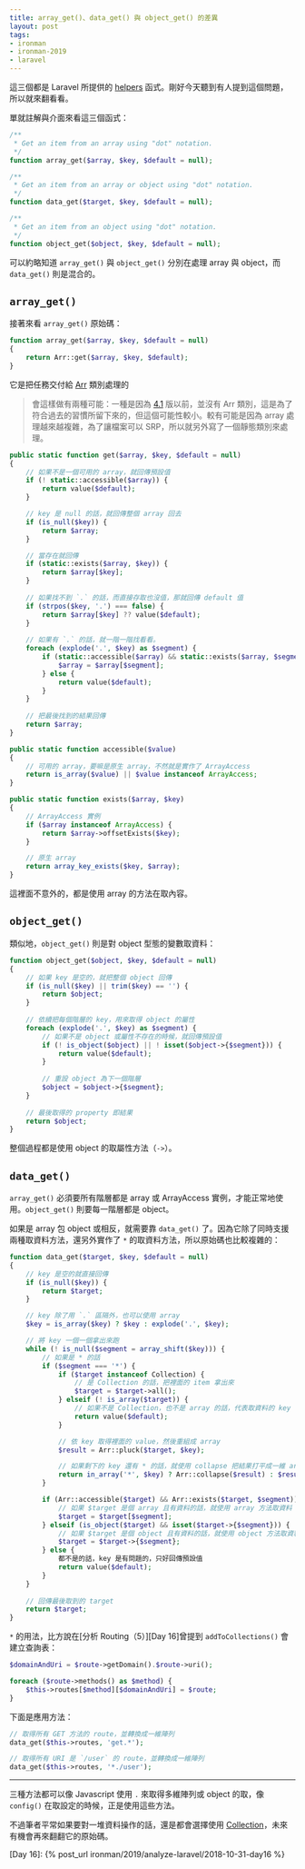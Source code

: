 ```yaml
---
title: array_get()、data_get() 與 object_get() 的差異
layout: post
tags:
- ironman
- ironman-2019
- laravel
---
```


這三個都是 Laravel 所提供的 [helpers][] 函式。剛好今天聽到有人提到這個問題，所以就來翻看看。

單就註解與介面來看這三個函式：

```php
/**
 * Get an item from an array using "dot" notation.
 */
function array_get($array, $key, $default = null);

/**
 * Get an item from an array or object using "dot" notation.
 */
function data_get($target, $key, $default = null);

/**
 * Get an item from an object using "dot" notation.
 */
function object_get($object, $key, $default = null);
```

可以約略知道 `array_get()` 與 `object_get()` 分別在處理 array 與 object，而 `data_get()` 則是混合的。

## `array_get()`

接著來看 `array_get()` 原始碼：

```php
function array_get($array, $key, $default = null)
{
    return Arr::get($array, $key, $default);
}
```

它是把任務交付給 [Arr][] 類別處理的

> 會這樣做有兩種可能：一種是因為 [4.1](https://github.com/laravel/framework/blob/4.1/src/Illuminate/Support/helpers.php) 版以前，並沒有 Arr 類別，這是為了符合過去的習慣所留下來的，但這個可能性較小。較有可能是因為 array 處理越來越複雜，為了讓檔案可以 SRP，所以就另外寫了一個靜態類別來處理。

```php
public static function get($array, $key, $default = null)
{
    // 如果不是一個可用的 array，就回傳預設值
    if (! static::accessible($array)) {
        return value($default);
    }

    // key 是 null 的話，就回傳整個 array 回去
    if (is_null($key)) {
        return $array;
    }

    // 當存在就回傳
    if (static::exists($array, $key)) {
        return $array[$key];
    }
    
    // 如果找不到 `.` 的話，而直接存取也沒值，那就回傳 default 值
    if (strpos($key, '.') === false) {
        return $array[$key] ?? value($default);
    }
    
    // 如果有 `.` 的話，就一階一階找看看。
    foreach (explode('.', $key) as $segment) {
        if (static::accessible($array) && static::exists($array, $segment)) {
            $array = $array[$segment];
        } else {
            return value($default);
        }
    }
    
    // 把最後找到的結果回傳
    return $array;
}

public static function accessible($value)
{
    // 可用的 array，要嘛是原生 array，不然就是實作了 ArrayAccess
    return is_array($value) || $value instanceof ArrayAccess;
}

public static function exists($array, $key)
{
    // ArrayAccess 實例
    if ($array instanceof ArrayAccess) {
        return $array->offsetExists($key);
    }

    // 原生 array
    return array_key_exists($key, $array);
}
```

這裡面不意外的，都是使用 array 的方法在取內容。

## `object_get()`

類似地，`object_get()` 則是對 object 型態的變數取資料：

```php
function object_get($object, $key, $default = null)
{
    // 如果 key 是空的，就把整個 object 回傳
    if (is_null($key) || trim($key) == '') {
        return $object;
    }
    
    // 依續把每個階層的 key，用來取得 object 的屬性
    foreach (explode('.', $key) as $segment) {
        // 如果不是 object 或屬性不存在的時候，就回傳預設值
        if (! is_object($object) || ! isset($object->{$segment})) {
            return value($default);
        }
        
        // 重設 object 為下一個階層
        $object = $object->{$segment};
    }
    
    // 最後取得的 property 即結果
    return $object;
}
```

整個過程都是使用 object 的取屬性方法（`->`）。

## `data_get()`

`array_get()` 必須要所有階層都是 array 或 ArrayAccess 實例，才能正常地使用。`object_get()` 則要每一階層都是 object。

如果是 array 包 object 或相反，就需要靠 `data_get()` 了。因為它除了同時支援兩種取資料方法，還另外實作了 `*` 的取資料方法，所以原始碼也比較複雜的：

```php
function data_get($target, $key, $default = null)
{
    // key 是空的就直接回傳
    if (is_null($key)) {
        return $target;
    }

    // key 除了用 `.` 區隔外，也可以使用 array
    $key = is_array($key) ? $key : explode('.', $key);

    // 將 key 一個一個拿出來跑 
    while (! is_null($segment = array_shift($key))) {
        // 如果是 * 的話
        if ($segment === '*') {
            if ($target instanceof Collection) {
                // 是 Collection 的話，把裡面的 item 拿出來
                $target = $target->all();
            } elseif (! is_array($target)) {
                // 如果不是 Collection，也不是 array 的話，代表取資料的 key 有問題，直接回預設值
                return value($default);
            }

            // 依 key 取得裡面的 value，然後重組成 array
            $result = Arr::pluck($target, $key);

            // 如果剩下的 key 還有 * 的話，就使用 collapse 把結果打平成一維 array，如果沒有 * 的話就直接回傳
            return in_array('*', $key) ? Arr::collapse($result) : $result;
        }

        if (Arr::accessible($target) && Arr::exists($target, $segment)) {
            // 如果 $target 是個 array 且有資料的話，就使用 array 方法取資料
            $target = $target[$segment];
        } elseif (is_object($target) && isset($target->{$segment})) {
            // 如果 $target 是個 object 且有資料的話，就使用 object 方法取資料
            $target = $target->{$segment};
        } else {
            都不是的話，key 是有問題的，只好回傳預設值
            return value($default);
        }
    }
    
    // 回傳最後取到的 target
    return $target;
}
```

`*` 的用法，比方說在[分析 Routing（5）][Day 16]曾提到 `addToCollections()` 會建立查詢表：

```php
$domainAndUri = $route->getDomain().$route->uri();

foreach ($route->methods() as $method) {
    $this->routes[$method][$domainAndUri] = $route;
}
```

下面是應用方法：

```php
// 取得所有 GET 方法的 route，並轉換成一維陣列
data_get($this->routes, 'get.*');

// 取得所有 URI 是 `/user` 的 route，並轉換成一維陣列
data_get($this->routes, '*./user');
```

---

三種方法都可以像 Javascript 使用 `.` 來取得多維陣列或 object 的取，像 `config()` 在取設定的時候，正是使用這些方法。

不過筆者平常如果要對一堆資料操作的話，還是都會選擇使用 [Collection][]，未來有機會再來翻翻它的原始碼。

[Arr]: https://github.com/laravel/framework/blob/v5.7.6/src/Illuminate/Support/Arr.php
[Collection]: https://github.com/laravel/framework/blob/v5.7.6/src/Illuminate/Support/Collection.php
[helpers]: https://github.com/laravel/framework/blob/v5.7.6/src/Illuminate/Support/helpers.php

[Day 16]: {% post_url ironman/2019/analyze-laravel/2018-10-31-day16 %}
